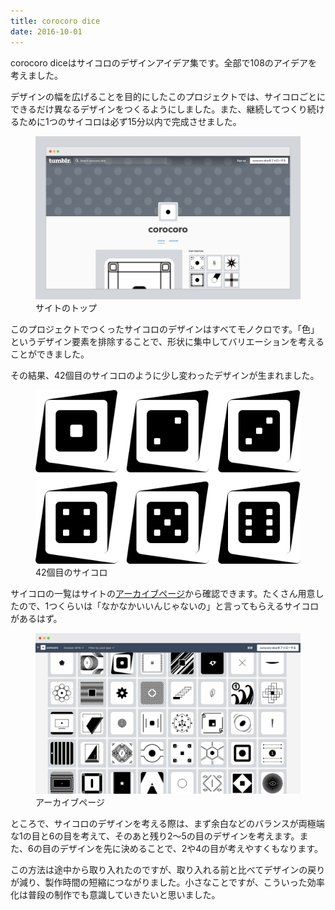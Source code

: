 ```yaml
---
title: corocoro dice
date: 2016-10-01
---
```


<p>corocoro diceはサイコロのデザインアイデア集です。全部で108のアイデアを考えました。</p>
<p>デザインの幅を広げることを目的にしたこのプロジェクトでは、サイコロごとにできるだけ異なるデザインをつくるようにしました。また、継続してつくり続けるために1つのサイコロは必ず15分以内で完成させました。</p>
<figure class="figure">
  <div class="figure__image figure__image--fullwidth"><img alt="" class="figure__image__src" src="/assets/2016-10-01-corocoro-dice/site.png"></div>
  <figcaption class="figure__caption">サイトのトップ</figcaption>
</figure>
<p>このプロジェクトでつくったサイコロのデザインはすべてモノクロです。「色」というデザイン要素を排除することで、形状に集中してバリエーションを考えることができました。</p>
<p>その結果、42個目のサイコロのように少し変わったデザインが生まれました。</p>
<figure class="figure">
  <div class="figure__image--skelton"><img alt="" class="figure__image__src" src="/assets/2016-10-01-corocoro-dice/dice.png"></div>
  <figcaption class="figure__caption">42個目のサイコロ</figcaption>
</figure>
<p>サイコロの一覧はサイトの<a href="https://corocoro-dice.tumblr.com/archive">アーカイブページ</a>から確認できます。たくさん用意したので、1つくらいは「なかなかいいんじゃないの」と言ってもらえるサイコロがあるはず。</p>
<figure class="figure">
  <div class="figure__image"><img alt="" class="figure__image__src" src="/assets/2016-10-01-corocoro-dice/site-archive.png"></div>
  <figcaption class="figure__caption">アーカイブページ</figcaption>
</figure>
<p>ところで、サイコロのデザインを考える際は、まず余白などのバランスが両極端な1の目と6の目を考えて、そのあと残り2〜5の目のデザインを考えます。また、6の目のデザインを先に決めることで、2や4の目が考えやすくもなります。</p>
<p>この方法は途中から取り入れたのですが、取り入れる前と比べてデザインの戻りが減り、製作時間の短縮につながりました。小さなことですが、こういった効率化は普段の制作でも意識していきたいと思いました。</p>
